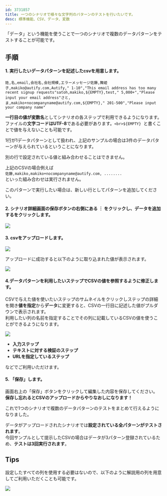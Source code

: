 ```yaml
---
id: 3731857
title: 一つのシナリオで様々な文字列のパターンのテストを行いたいです。
desc: 標準機能、CSV、データ、変数
---
```


「データ」という機能を使うことで一つのシナリオで複数のデータパターンをテストすることが可能です。<br>

手順
--

#### 1\. 実行したいデータパターンを記述したcsvを用意します。

    姓,名,email,会社名,会社規模,エラーメッセージ佐藤,舞姫子,makiko@autify.com,Autify," 1-10","This email address has too many recent signup requests"satoh,makiko,${EMPTY},test," 5,000+","Please input your email address"さと,ま,makiko+nocompanyname@autify.com,${EMPTY}," 201-500","Please input your company name"

**一行目の値が変数名**としてシナリオの各ステップで利用できるようになります。<br>ファイルの**文字コードはUTF-8**である必要があります。`<br>${EMPTY}`  と書くことで値を与えないことも可能です。<br>

1行が1データパターンとして扱われ、上記のサンプルの場合は3件のデータパターンが与えられているということになります。

別の行で設定されている値と組み合わせることはできません。

上記のCSVの場合例えば<br>`佐藤,makiko,makiko+nocompanyname@autify.com, ........`<br>といった組み合わせは実行されません。

このパターンで実行したい場合は、新しい行としてパターンを追加してください。<br>

#### 2\. シナリオ詳細画面の保存ボタンの右側にある ︙ をクリックし、データを追加するをクリックします。

![](https://downloads.intercomcdn.com/i/o/190755059/753e204f9191f197858d51a0/%E3%82%B9%E3%82%AF%E3%83%AA%E3%83%BC%E3%83%B3%E3%82%B7%E3%83%A7%E3%83%83%E3%83%88+2020-03-09+3.47.13.png)

#### 3\. csvをアップロードします。

![](https://downloads.intercomcdn.com/i/o/190755438/8d0babefee7b2f02be1b44ce/%E3%82%B9%E3%82%AF%E3%83%AA%E3%83%BC%E3%83%B3%E3%82%B7%E3%83%A7%E3%83%83%E3%83%88+2020-03-09+3.52.12.png)

アップロードに成功すると以下のように取り込まれた値が表示されます。

![](https://downloads.intercomcdn.com/i/o/190755568/99c7e0f6fd848dac8aa5743c/%E3%82%B9%E3%82%AF%E3%83%AA%E3%83%BC%E3%83%B3%E3%82%B7%E3%83%A7%E3%83%83%E3%83%88+2020-03-09+3.51.23.png)

#### 4.データパターンを利用したいステップでCSVの値を参照するように修正します。

CSVで与えた値を使いたいステップのサムネイルをクリックしステップの詳細を開き**値を指定**から**データ**に変更すると、CSVの一行目に記述した値がプルダウンで表示されます。<br>利用したい列の名前を指定することでその列に記載しているCSVの値を使うことができるようになります。

![](https://downloads.intercomcdn.com/i/o/190756057/fefd5d28bad1f01c763957ba/%E3%82%B9%E3%82%AF%E3%83%AA%E3%83%BC%E3%83%B3%E3%82%B7%E3%83%A7%E3%83%83%E3%83%88+2020-03-09+3.59.13.png)

*   **入力ステップ**
*   **テキストに対する検証のステップ**
*   **URLを指定しているステップ**

などでご利用いただけます。

#### 5\. 「保存」します。

画面右上の「保存」ボタンをクリックして編集した内容を保存してください。<br>**保存し忘れるとCSVのアップロードからやりなおしになります！**

これで1つのシナリオで複数のデータパターンのテストをまとめて行えるようになりました。<br>

データがアップロードされたシナリオでは**設定されている全パターンがテストされます**。<br>今回サンプルとして提示したCSVの場合はデータが3パターン登録されているため、**テストは3回実行されます**。<br>

Tips
----

設定したすべての列を使用する必要はないので、以下のように解説用の列を用意してご利用いただくことも可能です。

![](https://downloads.intercomcdn.com/i/o/190757229/98853c8c6818ecdb3b0e5334/%E3%82%B9%E3%82%AF%E3%83%AA%E3%83%BC%E3%83%B3%E3%82%B7%E3%83%A7%E3%83%83%E3%83%88+2020-03-09+4.11.48.png)